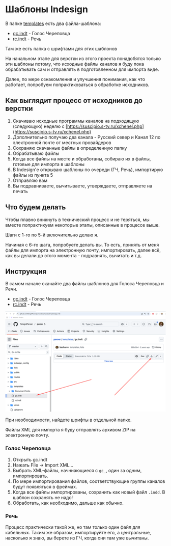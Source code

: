 # Шаблоны Indesign
В папке [templates](https://github.com/TelegidParser/parser/tree/master/templates) есть два файла-шаблона: 
- [gc.indt](https://github.com/TelegidParser/parser/blob/master/templates/gc.indt) - Голос Череповца
- [rc.indt](https://github.com/TelegidParser/parser/blob/master/templates/rc.indt) - Речь

Там же есть папка с шрифтами для этих шаблонов

На начальном этапе для верстки из этого проекта понадобятся только эти шаблоны потому, что исходные файлы каналов я буду пока обрабатывать сам и отправлять в подготовленном для импорта виде.

Далее, по мере ознакомления и улучшения понимания, как что работает, попробуем попрактиковаться в обработке исходников. 

## Как выглядит процесс от исходников до верстки

1. Скачиваю исходные программы каналов на подходящую (следующую) неделю с [https://suscipio.s-tv.ru/xchenel.php](https://suscipio.s-tv.ru/xchenel.php)
2. Дополнительно получаю два канала - Русский север и Канал 12 по электронной почте от местных провайдеров
3. Сохраняю скачанные файлы в определенную папку
4. Обрабатываю файлы
5. Когда все файлы на месте и обработаны, собираю их в файлы, готовые для импорта в шаблоны
6. В Indesign'е открываю шаблоны по очереди (ГЧ, Речь), импортирую файлы из пункта 5
7. Отправляю вам
8. Вы подравниваете, вычитываете, утверждаете, отправляете на печать

## Что будем делать

Чтобы плавно вникнуть в технический процесс и не теряться, мы вместе попрактикуем некоторые этапы, описанные в процессе выше.

Шаги с 1-го по 5-й включительно делаю я.

Начиная с 6-го шага, попробуете делать вы. То есть, принять от меня файлы для импорта на электронную почту, импортировать, далее всё, как вы делали до этого момента - подравнять, вычитать и т.д.


## Инструкция

В самом начале скачайте два файлы шаблонов для Голоса Череповца и Речи.

- [gc.indt](https://github.com/TelegidParser/parser/blob/master/templates/gc.indt) - Голос Череповца
- [rc.indt](https://github.com/TelegidParser/parser/blob/master/templates/rc.indt) - Речь

![Чтобы скачать шаблоны, нажмите эту кнопку справа вверху](/readme_images/download_template.png)

При необходимости, найдете шрифты в отдельной папке.

Файлы XML для импорта я буду отправлять архивом ZIP на электронную почту.

### Голос Череповца

1. Открыть gc.indt
2. Нажать File -> Import XML...
3. Выбрать XML-файлы, начниающиеся с `gc_`, один за одним, импортировать.
4. По мере импортирования файлов, соответствующие группы каналов будут появляться в фреймах.
5. Когда все файлы импортированы, сохранить как новый файл `.indd`. В шаблон сохранять не надо!
6. Обработать, как необходимо, дальше как обычно.


### Речь
Процесс практически такой же, но там только один файл для кабельных. Таким же образом, импортируйте его, а центральные, насколько я знаю, вы берете из ГЧ, когда они там уже вычитаны.

